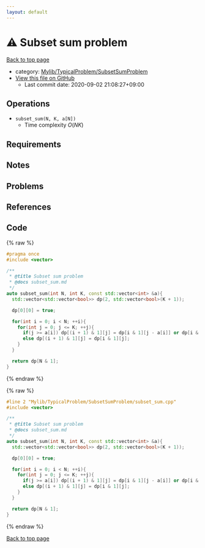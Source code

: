 ```yaml
---
layout: default
---
```


<!-- mathjax config similar to math.stackexchange -->
<script type="text/javascript" async
  src="https://cdnjs.cloudflare.com/ajax/libs/mathjax/2.7.5/MathJax.js?config=TeX-MML-AM_CHTML">
</script>
<script type="text/x-mathjax-config">
  MathJax.Hub.Config({
    TeX: { equationNumbers: { autoNumber: "AMS" }},
    tex2jax: {
      inlineMath: [ ['$','$'] ],
      processEscapes: true
    },
    "HTML-CSS": { matchFontHeight: false },
    displayAlign: "left",
    displayIndent: "2em"
  });
</script>

<script type="text/javascript" src="https://cdnjs.cloudflare.com/ajax/libs/jquery/3.4.1/jquery.min.js"></script>
<script src="https://cdn.jsdelivr.net/npm/jquery-balloon-js@1.1.2/jquery.balloon.min.js" integrity="sha256-ZEYs9VrgAeNuPvs15E39OsyOJaIkXEEt10fzxJ20+2I=" crossorigin="anonymous"></script>
<script type="text/javascript" src="../../../../assets/js/copy-button.js"></script>
<link rel="stylesheet" href="../../../../assets/css/copy-button.css" />


# :warning: Subset sum problem

<a href="../../../../index.html">Back to top page</a>

* category: <a href="../../../../index.html#2e380218d9fd214c2f91a8ade734af1c">Mylib/TypicalProblem/SubsetSumProblem</a>
* <a href="{{ site.github.repository_url }}/blob/master/Mylib/TypicalProblem/SubsetSumProblem/subset_sum.cpp">View this file on GitHub</a>
    - Last commit date: 2020-09-02 21:08:27+09:00




## Operations

- `subset_sum(N, K, a[N])`
	- Time complexity $O(NK)$

## Requirements

## Notes

## Problems

## References



## Code

<a id="unbundled"></a>
{% raw %}
```cpp
#pragma once
#include <vector>

/**
 * @title Subset sum problem
 * @docs subset_sum.md
 */
auto subset_sum(int N, int K, const std::vector<int> &a){
  std::vector<std::vector<bool>> dp(2, std::vector<bool>(K + 1));

  dp[0][0] = true;

  for(int i = 0; i < N; ++i){
    for(int j = 0; j <= K; ++j){
      if(j >= a[i]) dp[(i + 1) & 1][j] = dp[i & 1][j - a[i]] or dp[i & 1][j];
      else dp[(i + 1) & 1][j] = dp[i & 1][j];
    }
  }

  return dp[N & 1];
}

```
{% endraw %}

<a id="bundled"></a>
{% raw %}
```cpp
#line 2 "Mylib/TypicalProblem/SubsetSumProblem/subset_sum.cpp"
#include <vector>

/**
 * @title Subset sum problem
 * @docs subset_sum.md
 */
auto subset_sum(int N, int K, const std::vector<int> &a){
  std::vector<std::vector<bool>> dp(2, std::vector<bool>(K + 1));

  dp[0][0] = true;

  for(int i = 0; i < N; ++i){
    for(int j = 0; j <= K; ++j){
      if(j >= a[i]) dp[(i + 1) & 1][j] = dp[i & 1][j - a[i]] or dp[i & 1][j];
      else dp[(i + 1) & 1][j] = dp[i & 1][j];
    }
  }

  return dp[N & 1];
}

```
{% endraw %}

<a href="../../../../index.html">Back to top page</a>

